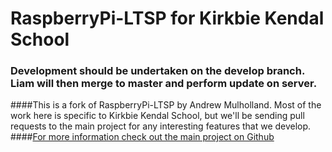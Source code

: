 RaspberryPi-LTSP for Kirkbie Kendal School
================

### Development should be undertaken on the develop branch. Liam will then merge to master and perform update on server.

####This is a fork of RaspberryPi-LTSP by Andrew Mulholland. Most of the work here is specific to Kirkbie Kendal School, but we'll be sending pull requests to the main project for any interesting features that we develop.
####[For more information check out the main project on Github](https://github.com/gbaman/RaspberryPi-LTSP)
